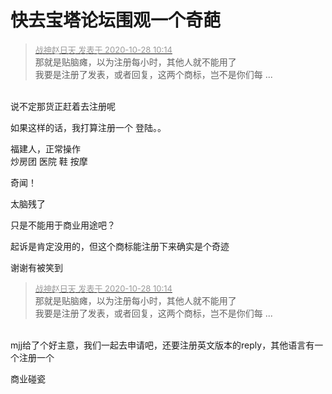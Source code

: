 # 快去宝塔论坛围观一个奇葩


<div class="quote"><blockquote><font size="2"><a href="https://www.hostloc.com/forum.php?mod=redirect&amp;goto=findpost&amp;pid=9362784&amp;ptid=759294" target="_blank"><font color="#999999">战神赵日天 发表于 2020-10-28 10:14</font></a></font><br />
那就是贴脑瘫，以为注册每小时，其他人就不能用了<br />
我要是注册了发表，或者回复，这两个商标，岂不是你们每 ...</blockquote></div><br />
说不定那货正赶着去注册呢

如果这样的话，我打算注册一个 登陆。。<img src="static/image/smiley/default/lol.gif" smilieid="12" border="0" alt="" /><img src="static/image/smiley/default/lol.gif" smilieid="12" border="0" alt="" />

福建人，正常操作<br />
炒房团 医院 鞋 按摩

奇闻！<img src="static/image/smiley/yct/003.gif" smilieid="50" border="0" alt="" /><img id="aimg_xN4js" onclick="zoom(this, this.src, 0, 0, 0)" class="zoom" src="https://cdn.jsdelivr.net/gh/hishis/forum-master/public/images/patch.gif" onmouseover="img_onmouseoverfunc(this)" onload="thumbImg(this)" border="0" alt="" />

太脑残了

只是不能用于商业用途吧？

起诉是肯定没用的，但这个商标能注册下来确实是个奇迹

谢谢有被笑到<img id="aimg_uKrtw" onclick="zoom(this, this.src, 0, 0, 0)" class="zoom" src="https://cdn.jsdelivr.net/gh/hishis/forum-master/public/images/patch.gif" onmouseover="img_onmouseoverfunc(this)" onload="thumbImg(this)" border="0" alt="" />

<div class="quote"><blockquote><font size="2"><a href="https://www.hostloc.com/forum.php?mod=redirect&amp;goto=findpost&amp;pid=9362784&amp;ptid=759294" target="_blank"><font color="#999999">战神赵日天 发表于 2020-10-28 10:14</font></a></font><br />
那就是贴脑瘫，以为注册每小时，其他人就不能用了<br />
我要是注册了发表，或者回复，这两个商标，岂不是你们每 ...</blockquote></div><br />
mjj给了个好主意，我们一起去申请吧，还要注册英文版本的reply，其他语言有一个注册一个

商业碰瓷<img id="aimg_brFWt" onclick="zoom(this, this.src, 0, 0, 0)" class="zoom" src="https://cdn.jsdelivr.net/gh/hishis/forum-master/public/images/patch.gif" onmouseover="img_onmouseoverfunc(this)" onload="thumbImg(this)" border="0" alt="" />
